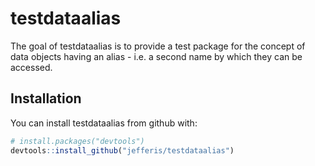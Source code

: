 # testdataalias

The goal of testdataalias is to provide a test package for the concept of data
objects having an alias - i.e. a second name by which they can be accessed.

## Installation

You can install testdataalias from github with:
``` r
# install.packages("devtools")
devtools::install_github("jefferis/testdataalias")
```
